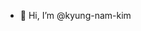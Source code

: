 - 👋 Hi, I’m @kyung-nam-kim

<!---
kyung-nam-kim/kyung-nam-kim is a ✨ special ✨ repository because its `README.md` (this file) appears on your GitHub profile.
You can click the Preview link to take a look at your changes.
--->
